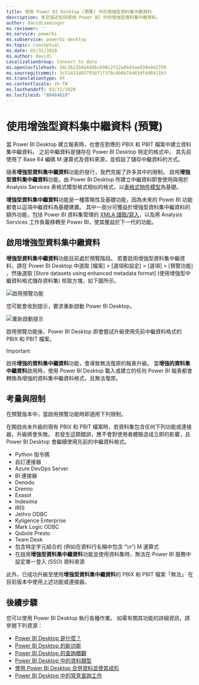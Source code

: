 ```yaml
---
title: 使用 Power BI Desktop (預覽) 中的增強型資料集中繼資料
description: 本文描述如何使用 Power BI 中的增強型資料集中繼資料。
author: davidiseminger
ms.reviewer: ''
ms.service: powerbi
ms.subservice: powerbi-desktop
ms.topic: conceptual
ms.date: 03/31/2020
ms.author: davidi
LocalizationGroup: Connect to data
ms.openlocfilehash: 54c3622b0a4dd6c690c2f22a0b93aed39e9d2799
ms.sourcegitcommit: 3c51431d85793b71f378c4b0b74483dfdd8411b3
ms.translationtype: HT
ms.contentlocale: zh-TW
ms.lasthandoff: 03/31/2020
ms.locfileid: "80464619"
---
```

# <a name="using-enhanced-dataset-metadata-preview"></a>使用增強型資料集中繼資料 (預覽)

當 Power BI Desktop 建立報表時，也會在對應的 PBIX 和 PBIT 檔案中建立資料集中繼資料。 之前中繼資料是儲存在 Power BI Desktop 特定的格式中。 其先前使用了 Base 64 編碼 M 運算式及資料來源，並假設了儲存中繼資料的方式。

隨著**增強型資料集中繼資料**功能的發行，我們克服了許多其中的限制。 啟用**增強型資料集中繼資料**功能，由 Power BI Desktop 所建立中繼資料即會使用與用於 Analysis Services 表格式模型格式相似的格式，以[表格式物件模型](https://docs.microsoft.com/bi-reference/tom/introduction-to-the-tabular-object-model-tom-in-analysis-services-amo)為基礎。


**增強型資料集中繼資料**功能是一種策略性及基礎功能，因為未來的 Power BI 功能都會以這項中繼資料為基礎建置。 其中一部分可獲益於增強型資料集中繼資料的額外功能，包括 Power BI 資料集管理的 [XMLA 讀取/寫入](https://docs.microsoft.com/power-platform-release-plan/2019wave2/business-intelligence/xmla-readwrite)，以及將 Analysis Services 工作負載移轉至 Power BI，使其獲益於下一代的功能。



## <a name="enable-enhanced-dataset-metadata"></a>啟用增強型資料集中繼資料

**增強型資料集中繼資料**功能目前處於預覽階段。 若要啟用增強型資料集中繼資料，請在 Power BI Desktop 中選取 [檔案] > [選項和設定] > [選項] > [預覽功能]  ，然後選取 [Store datasets using enhanced metadata format] \(使用增強型中繼資料格式儲存資料集\)  核取方塊，如下圖所示。 

![啟用預覽功能](media/desktop-enhanced-dataset-metadata/enhanced-dataset-metadata-01.png)

您可能會收到提示，要求重新啟動 Power BI Desktop。

![重新啟動提示](media/desktop-enhanced-dataset-metadata/enhanced-dataset-metadata-02.png)

啟用預覽功能後，Power BI Desktop 即會嘗試升級使用先前中繼資料格式的 PBIX 和 PBIT 檔案。 

> [!IMPORTANT]
> 啟用**增強的資料集中繼資料**功能，會導致無法復原的報表升級。 當**增強的資料集中繼資料**啟用時，使用 Power BI Desktop 載入或建立的任何 Power BI 報表都會轉換為增強的資料集中繼資料格式，且無法復原。

## <a name="considerations-and-limitations"></a>考量與限制

在預覽版本中，當啟用預覽功能時即適用下列限制。

在開啟尚未升級的現有 PBIX 和 PBIT 檔案時，若資料集包含任何下列功能或連接器，升級將會失敗。 若發生這類錯誤，應不會對使用者體驗造成立即的影響，且 Power BI Desktop 會繼續使用先前的中繼資料格式。

* Python 指令碼
* 自訂連接器
* Azure DevOps Server
* BI 連接器
* Denodo
* Dremio
* Exasol
* Indexima
* IRIS
* Jethro ODBC
* Kyligence Enterprise
* Mark Logic ODBC
* Qubole Presto
* Team Desk
* 包含特定字元組合的 (例如在資料行名稱中包含 “\\n”) M 運算式
* 在啟用**增強型資料集中繼資料**功能並使用資料集時，無法在 Power BI 服務中設定單一登入 (SSO) 資料來源

此外，已成功升級至使用**增強型資料集中繼資料**的 PBIX 和 PBIT 檔案「無法」  在目前版本中使用上述功能或連接器。


## <a name="next-steps"></a>後續步驟

您可以使用 Power BI Desktop 執行各種作業。 如需有關其功能的詳細資訊，請參閱下列資源：

* [Power BI Desktop 是什麼？](desktop-what-is-desktop.md)
* [Power BI Desktop 的新功能](desktop-latest-update.md)
* [Power BI Desktop 的查詢概觀](desktop-query-overview.md)
* [Power BI Desktop 中的資料類型](desktop-data-types.md)
* [使用 Power BI Desktop 合併資料並使其成形](desktop-shape-and-combine-data.md)
* [Power BI Desktop 中的常見查詢工作](desktop-common-query-tasks.md)

